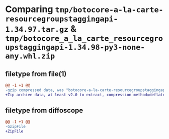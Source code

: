 # Comparing `tmp/botocore-a-la-carte-resourcegroupstaggingapi-1.34.97.tar.gz` & `tmp/botocore_a_la_carte_resourcegroupstaggingapi-1.34.98-py3-none-any.whl.zip`

## filetype from file(1)

```diff
@@ -1 +1 @@
-gzip compressed data, was "botocore-a-la-carte-resourcegroupstaggingapi-1.34.97.tar", last modified: Fri May  3 01:04:57 2024, max compression
+Zip archive data, at least v2.0 to extract, compression method=deflate
```

## filetype from diffoscope

```diff
@@ -1 +1 @@
-GzipFile
+ZipFile
```

